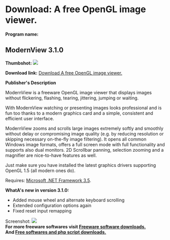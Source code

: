 # Download: A free OpenGL image viewer.

**Program name:**

## ModernView 3.1.0

  
**Thumbshot:** ![](http://www.freewarefiles.com/screenshot/modernview_md.jpg)   
  
**Download link:** [Download A free OpenGL image viewer.](http://freesoftwares.boysofts.com/ModernView_program_23045.html)  
  


**Publisher's Description**  
  


ModernView is a freeware OpenGL image viewer that displays images without flickering, flashing, tearing, jittering, jumping or waiting. 

With ModernView watching or presenting images looks professional and is fun too thanks to a modern graphics card and a simple, consistent and efficient user interface. 

ModernView zooms and scrolls large images extremely softly and smoothly without delay or compromising image quality (e.g. by reducing resolution or skipping necessary on-the-fly image filtering). It opens all common Windows image formats, offers a full screen mode with full functionality and supports also dual monitors. 2D Scrollbar panning, selection zooming and a magnifier are nice-to-have features as well.

Just make sure you have installed the latest graphics drivers supporting OpenGL 1.5 (all modern ones do). 

Requires: [Microsoft .NET Framework 3.5](http://www.freewarefiles.com/Microsoft-NET-Framework-3_program_31320.html).

**WhatA's new in version 3.1.0:**

  * Added mouse wheel and alternate keyboard scrolling 
  * Extended configuration options again 
  * Fixed reset input remapping 

  
  
Screenshot: ![](http://www.freewarefiles.com/screenshot/modernview.jpg)   
**For more freeware softwares visit [Freeware software downloads.](http://freesoftwares.boysofts.com/)**   
**And [Free softwares and php script downloads.](http://www.boysofts.com/)**
